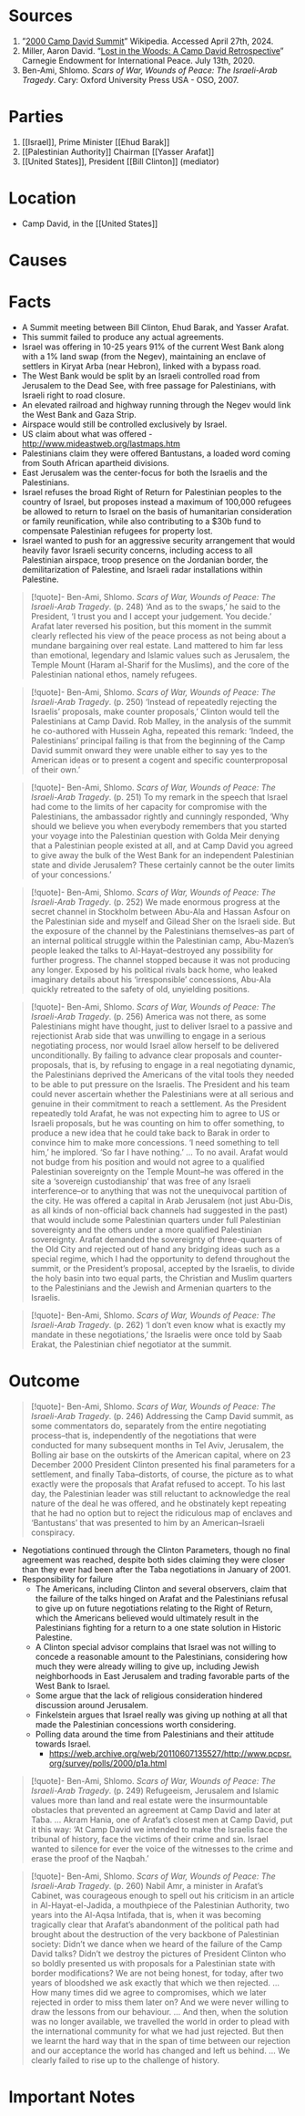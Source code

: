 # Sources
1. ”[2000 Camp David Summit](https://en.m.wikipedia.org/wiki/2000_Camp_David_Summit)” Wikipedia. Accessed April 27th, 2024.
2. Miller, Aaron David. “[Lost in the Woods: A Camp David Retrospective](https://carnegieendowment.org/2020/07/13/lost-in-woods-camp-david-retrospective-pub-82287)” Carnegie Endowment for International Peace. July 13th, 2020.
3. Ben-Ami, Shlomo. *Scars of War, Wounds of Peace: The Israeli-Arab Tragedy*. Cary: Oxford University Press USA - OSO, 2007.
# Parties
1. [[Israel]], Prime Minister [[Ehud Barak]]
2. [[Palestinian Authority]] Chairman [[Yasser Arafat]]
3. [[United States]], President [[Bill Clinton]] (mediator)
# Location
- Camp David, in the [[United States]]
# Causes

# Facts
- A Summit meeting between Bill Clinton, Ehud Barak, and Yasser Arafat.
- This summit failed to produce any actual agreements.
- Israel was offering in 10-25 years 91% of the current West Bank along with a 1% land swap (from the Negev), maintaining an enclave of settlers in Kiryat Arba (near Hebron), linked with a bypass road.
- The West Bank would be split by an Israeli controlled road from Jerusalem to the Dead See, with free passage for Palestinians, with Israeli right to road closure.
- An elevated railroad and highway running through the Negev would link the West Bank and Gaza Strip.
- Airspace would still be controlled exclusively by Israel.
- US claim about what was offered - http://www.mideastweb.org/lastmaps.htm
- Palestinians claim they were offered Bantustans, a loaded word coming from South African apartheid divisions.
- East Jerusalem was the center-focus for both the Israelis and the Palestinians.
- Israel refuses the broad Right of Return for Palestinian peoples to the country of Israel, but proposes instead a maximum of 100,000 refugees be allowed to return to Israel on the basis of humanitarian consideration or family reunification, while also contributing to a $30b fund to compensate Palestinian refugees for property lost.
- Israel wanted to push for an aggressive security arrangement that would heavily favor Israeli security concerns, including access to all Palestinian airspace, troop presence on the Jordanian border, the demilitarization of Palestine, and Israeli radar installations within Palestine.
>[!quote]- Ben-Ami, Shlomo. *Scars of War, Wounds of Peace: The Israeli-Arab Tragedy*. (p. 248)
>‘And as to the swaps,’ he said to the President, ‘I trust you and I accept your judgement. You decide.’ Arafat later reversed his position, but this moment in the summit clearly reflected his view of the peace process as not being about a mundane bargaining over real estate. Land mattered to him far less than emotional, legendary and Islamic values such as Jerusalem, the Temple Mount (Haram al-Sharif for the Muslims), and the core of the Palestinian national ethos, namely refugees.

>[!quote]- Ben-Ami, Shlomo. *Scars of War, Wounds of Peace: The Israeli-Arab Tragedy*. (p. 250)
>‘Instead of repeatedly rejecting the Israelis’ proposals, make counter proposals,’ Clinton would tell the Palestinians at Camp David. Rob Malley, in the analysis of the summit he co-authored with Hussein Agha, repeated this remark: ‘Indeed, the Palestinians’ principal failing is that from the beginning of the Camp David summit onward they were unable either to say yes to the American ideas or to present a cogent and specific counterproposal of their own.’

>[!quote]- Ben-Ami, Shlomo. *Scars of War, Wounds of Peace: The Israeli-Arab Tragedy*. (p. 251)
>To my remark in the speech that Israel had come to the limits of her capacity for compromise with the Palestinians, the ambassador rightly and cunningly responded, ‘Why should we believe you when everybody remembers that you started your voyage into the Palestinian question with Golda Meir denying that a Palestinian people existed at all, and at Camp David you agreed to give away the bulk of the West Bank for an independent Palestinian state and divide Jerusalem? These certainly cannot be the outer limits of your concessions.’

>[!quote]- Ben-Ami, Shlomo. *Scars of War, Wounds of Peace: The Israeli-Arab Tragedy*. (p. 252)
>We made enormous progress at the secret channel in Stockholm between Abu-Ala and Hassan Asfour on the Palestinian side and myself and Gilead Sher on the Israeli side. But the exposure of the channel by the Palestinians themselves–as part of an internal political struggle within the Palestinian camp, Abu-Mazen’s people leaked the talks to Al-Hayat–destroyed any possibility for further progress. The channel stopped because it was not producing any longer. Exposed by his political rivals back home, who leaked imaginary details about his ‘irresponsible’ concessions, Abu-Ala quickly retreated to the safety of old, unyielding positions.

>[!quote]- Ben-Ami, Shlomo. *Scars of War, Wounds of Peace: The Israeli-Arab Tragedy*. (p. 256)
>America was not there, as some Palestinians might have thought, just to deliver Israel to a passive and rejectionist Arab side that was unwilling to engage in a serious negotiating process, nor would Israel allow herself to be delivered unconditionally. By failing to advance clear proposals and counter-proposals, that is, by refusing to engage in a real negotiating dynamic, the Palestinians deprived the Americans of the vital tools they needed to be able to put pressure on the Israelis. The President and his team could never ascertain whether the Palestinians were at all serious and genuine in their commitment to reach a settlement. As the President repeatedly told Arafat, he was not expecting him to agree to US or Israeli proposals, but he was counting on him to offer something, to produce a new idea that he could take back to Barak in order to convince him to make more concessions. ‘I need something to tell him,’ he implored. ‘So far I have nothing.’
>…
>To no avail. Arafat would not budge from his position and would not agree to a qualified Palestinian sovereignty on the Temple Mount–he was offered in the site a ‘sovereign custodianship’ that was free of any Israeli interference–or to anything that was not the unequivocal partition of the city. He was offered a capital in Arab Jerusalem (not just Abu-Dis, as all kinds of non-official back channels had suggested in the past) that would include some Palestinian quarters under full Palestinian sovereignty and the others under a more qualified Palestinian sovereignty. Arafat demanded the sovereignty of three-quarters of the Old City and rejected out of hand any bridging ideas such as a special regime, which I had the opportunity to defend throughout the summit, or the President’s proposal, accepted by the Israelis, to divide the holy basin into two equal parts, the Christian and Muslim quarters to the Palestinians and the Jewish and Armenian quarters to the Israelis.

>[!quote]- Ben-Ami, Shlomo. *Scars of War, Wounds of Peace: The Israeli-Arab Tragedy*. (p. 262)
>‘I don’t even know what is exactly my mandate in these negotiations,’ the Israelis were once told by Saab Erakat, the Palestinian chief negotiator at the summit.
# Outcome
>[!quote]- Ben-Ami, Shlomo. *Scars of War, Wounds of Peace: The Israeli-Arab Tragedy*. (p. 246)
>Addressing the Camp David summit, as some commentators do, separately from the entire negotiating process–that is, independently of the negotiations that were conducted for many subsequent months in Tel Aviv, Jerusalem, the Bolling air base on the outskirts of the American capital, where on 23 December 2000 President Clinton presented his final parameters for a settlement, and finally Taba–distorts, of course, the picture as to what exactly were the proposals that Arafat refused to accept. To his last day, the Palestinian leader was still reluctant to acknowledge the real nature of the deal he was offered, and he obstinately kept repeating that he had no option but to reject the ridiculous map of enclaves and ‘Bantustans’ that was presented to him by an American–Israeli conspiracy.
- Negotiations continued through the Clinton Parameters, though no final agreement was reached, despite both sides claiming they were closer than they ever had been after the Taba negotiations in January of 2001.
- Responsibility for failure
	- The Americans, including Clinton and several observers, claim that the failure of the talks hinged on Arafat and the Palestinians refusal to give up on future negotiations relating to the Right of Return, which the Americans believed would ultimately result in the Palestinians fighting for a return to a one state solution in Historic Palestine.
	- A Clinton special advisor complains that Israel was not willing to concede a reasonable amount to the Palestinians, considering how much they were already willing to give up, including Jewish neighborhoods in East Jerusalem and trading favorable parts of the West Bank to Israel.
	- Some argue that the lack of religious consideration hindered discussion around Jerusalem.
	- Finkelstein argues that Israel really was giving up nothing at all that made the Palestinian concessions worth considering.
	- Polling data around the time from Palestinians and their attitude towards Israel.
		- https://web.archive.org/web/20110607135527/http://www.pcpsr.org/survey/polls/2000/p1a.html
>[!quote]- Ben-Ami, Shlomo. *Scars of War, Wounds of Peace: The Israeli-Arab Tragedy*. (p. 249)
>Refugeeism, Jerusalem and Islamic values more than land and real estate were the insurmountable obstacles that prevented an agreement at Camp David and later at Taba.
>…
>Akram Hania, one of Arafat’s closest men at Camp David, put it this way: ‘At Camp David we intended to make the Israelis face the tribunal of history, face the victims of their crime and sin. Israel wanted to silence for ever the voice of the witnesses to the crime and erase the proof of the Naqbah.’

>[!quote]- Ben-Ami, Shlomo. *Scars of War, Wounds of Peace: The Israeli-Arab Tragedy*. (p. 260)
>Nabil Amr, a minister in Arafat’s Cabinet, was courageous enough to spell out his criticism in an article in Al-Hayat-el-Jadida, a mouthpiece of the Palestinian Authority, two years into the Al-Aqsa Intifada, that is, when it was becoming tragically clear that Arafat’s abandonment of the political path had brought about the destruction of the very backbone of Palestinian society: Didn’t we dance when we heard of the failure of the Camp David talks? Didn’t we destroy the pictures of President Clinton who so boldly presented us with proposals for a Palestinian state with border modifications? We are not being honest, for today, after two years of bloodshed we ask exactly that which we then rejected. … How many times did we agree to compromises, which we later rejected in order to miss them later on? And we were never willing to draw the lessons from our behaviour. … And then, when the solution was no longer available, we travelled the world in order to plead with the international community for what we had just rejected. But then we learnt the hard way that in the span of time between our rejection and our acceptance the world has changed and left us behind. … We clearly failed to rise up to the challenge of history.
# Important Notes